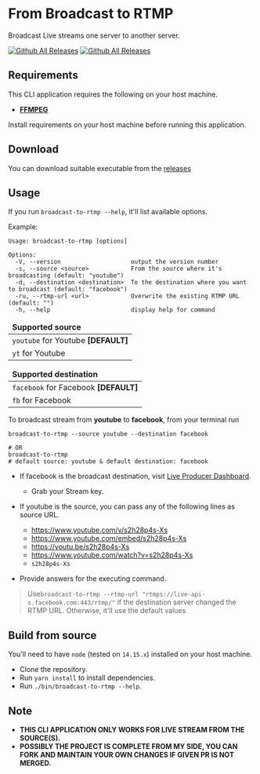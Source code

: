 # From Broadcast to RTMP

Broadcast Live streams one server to another server.

[![Github All Releases](https://img.shields.io/github/downloads/ssi-anik/from-broadcast-to-rtmp/total?label=Total%20downloads&style=for-the-badge)]()
[![Github All Releases](https://img.shields.io/github/downloads/ssi-anik/from-broadcast-to-rtmp/latest/total?label=Recent%20release%20download&style=for-the-badge)]()

## Requirements

This CLI application requires the following on your host machine.

- **[FFMPEG](https://www.ffmpeg.org/)**

Install requirements on your host machine before running this application.

## Download

You can download suitable executable from the [releases](https://github.com/ssi-anik/from-broadcast-to-rtmp/releases)

## Usage

If you run `broadcast-to-rtmp --help`, it'll list available options.

Example:

```text
Usage: broadcast-to-rtmp [options]

Options:
  -V, --version                    output the version number
  -s, --source <source>            From the source where it's broadcasting (default: "youtube")
  -d, --destination <destination>  To the destination where you want to broadcast (default: "facebook")
  -ru, --rtmp-url <url>            Overwrite the existing RTMP URL (default: "")
  -h, --help                       display help for command
```

<table>
    <thead>
        <tr>
            <td><b>Supported source</b></td>
        </tr>
    </thead>
    <tbody>
        <tr>
            <td><code>youtube</code> for Youtube <b>[DEFAULT]</b></td>
        </tr>
        <tr>
            <td><code>yt</code> for Youtube</td>
        </tr>
    </tbody>
</table>

<table>
    <thead>
        <tr>
            <td><b>Supported destination</b></td>
        </tr>
    </thead>
    <tbody>
        <tr>
            <td><code>facebook</code> for Facebook <b>[DEFAULT]</b></td>
        </tr>
        <tr>
            <td><code>fb</code> for Facebook</td>
        </tr>
    </tbody>
</table>

To broadcast stream from **youtube** to **facebook**, from your terminal run

```shell
broadcast-to-rtmp --source youtube --destination facebook

# OR 
broadcast-to-rtmp
# default source: youtube & default destination: facebook
```

* If facebook is the broadcast destination, visit [Live Producer Dashboard](https://www.facebook.com/live/producer).
    - Grab your Stream key.

* If youtube is the source, you can pass any of the following lines as source URL.
    - https://www.youtube.com/v/s2h28p4s-Xs
    - https://www.youtube.com/embed/s2h28p4s-Xs
    - https://youtu.be/s2h28p4s-Xs
    - https://www.youtube.com/watch?v=s2h28p4s-Xs
    - `s2h28p4s-Xs`

* Provide answers for the executing command.

> Use`broadcast-to-rtmp --rtmp-url "rtmps://live-api-s.facebook.com:443/rtmp/"` if the destination server changed the RTMP URL.
> Otherwise, it'll use the default values

## Build from source

You'll need to have `node` (tested on `14.15.x`) installed on your host machine.

- Clone the repository.
- Run `yarn install` to install dependencies.
- Run `./bin/broadcast-to-rtmp --help`.

## Note

- **THIS CLI APPLICATION ONLY WORKS FOR LIVE STREAM FROM THE SOURCE(S).**
- **POSSIBLY THE PROJECT IS COMPLETE FROM MY SIDE, YOU CAN FORK AND MAINTAIN YOUR OWN CHANGES IF GIVEN PR IS NOT
  MERGED.**
